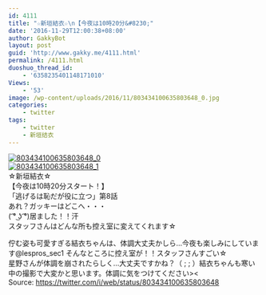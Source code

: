 ```yaml
---
id: 4111
title: "☆新垣結衣☆\n【今夜は10時20分&#8230;"
date: '2016-11-29T12:00:38+08:00'
author: GakkyBot
layout: post
guid: 'http://www.gakky.me/4111.html'
permalink: /4111.html
duoshuo_thread_id:
    - '6358235401148171010'
Views:
    - '53'
image: /wp-content/uploads/2016/11/803434100635803648_0.jpg
categories:
    - twitter
tags:
    - twitter
    - 新垣结衣
---
```


[![803434100635803648_0](http://www.yui-aragaki.org/wp-content/uploads/2016/11/803434100635803648_0.jpg)](http://www.yui-aragaki.org/wp-content/uploads/2016/11/803434100635803648_0.jpg)  
[![803434100635803648_1](http://www.yui-aragaki.org/wp-content/uploads/2016/11/803434100635803648_1.jpg)](http://www.yui-aragaki.org/wp-content/uploads/2016/11/803434100635803648_1.jpg)  
☆新垣結衣☆  
【今夜は10時20分スタート！】  
「逃げるは恥だが役に立つ」第8話  
あれ？ガッキーはどこへ・・・  
( ͡° ͜ʖ ͡°)居ました！！汗  
スタッフさんはどんな所も控え室に変えてくれます☆

佇む姿も可愛すぎる結衣ちゃんは、体調大丈夫かしら…今夜も楽しみにしています@lespros\_sec1 そんなところに控え室が！！スタッフさんすごい☆  
星野さんが体調を崩されたらしく…大丈夫ですかね？（ ; ; ）結衣ちゃんも寒い中の撮影で大変かと思います。体調に気をつけてください&gt;&lt;  
Source: <https://twitter.com/i/web/status/803434100635803648>